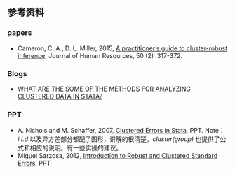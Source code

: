 


## 参考资料

### papers

- Cameron, C. A., D. L. Miller, 2015, [A practitioner’s guide to cluster-robust inference](http://cameron.econ.ucdavis.edu/research/Cameron_Miller_JHR_2015_February.pdf), Journal of Human Resources, 50 (2): 317-372. 

### Blogs
- [WHAT ARE THE SOME OF THE METHODS FOR ANALYZING CLUSTERED DATA IN STATA?](https://stats.idre.ucla.edu/stata/faq/what-are-the-some-of-%20the-methods-for-analyzing-clustered-data-in-stata/)




### PPT
- A. Nichols and M. Schaffer, 2007, [Clustered Errors in Stata](https://www.stata.com/meeting/13uk/nichols_crse.pdf), PPT. Note：*i.i.d* 以及异方差部分都配了图形，讲解的很清楚。*cluster(group)* 也提供了公式和相应的说明。有一些实操的建议。
- Miguel Sarzosa, 2012, [Introduction to Robust and Clustered Standard Errors](http://econweb.umd.edu/~sarzosa/teach/2/Disc2_Cluster_handout.pdf), PPT

